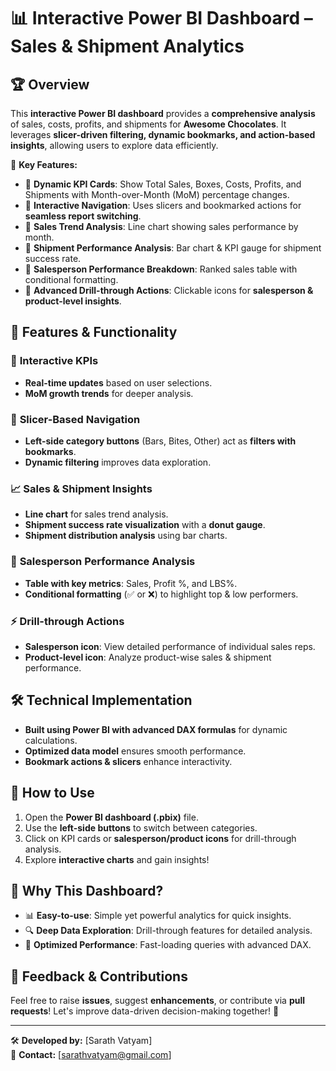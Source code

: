 # 📊 Interactive Power BI Dashboard – Sales & Shipment Analytics

## 🏆 Overview
This **interactive Power BI dashboard** provides a **comprehensive analysis** of sales, costs, profits, and shipments for **Awesome Chocolates**. It leverages **slicer-driven filtering, dynamic bookmarks, and action-based insights**, allowing users to explore data efficiently.

🔹 **Key Features:**
- 📌 **Dynamic KPI Cards**: Show Total Sales, Boxes, Costs, Profits, and Shipments with Month-over-Month (MoM) percentage changes.
- 📌 **Interactive Navigation**: Uses slicers and bookmarked actions for **seamless report switching**.
- 📌 **Sales Trend Analysis**: Line chart showing sales performance by month.
- 📌 **Shipment Performance Analysis**: Bar chart & KPI gauge for shipment success rate.
- 📌 **Salesperson Performance Breakdown**: Ranked sales table with conditional formatting.
- 📌 **Advanced Drill-through Actions**: Clickable icons for **salesperson & product-level insights**.

## 🚀 Features & Functionality
### 📍 **Interactive KPIs**
- **Real-time updates** based on user selections.
- **MoM growth trends** for deeper analysis.

### 🎯 **Slicer-Based Navigation**
- **Left-side category buttons** (Bars, Bites, Other) act as **filters with bookmarks**.
- **Dynamic filtering** improves data exploration.

### 📈 **Sales & Shipment Insights**
- **Line chart** for sales trend analysis.
- **Shipment success rate visualization** with a **donut gauge**.
- **Shipment distribution analysis** using bar charts.

### 🏅 **Salesperson Performance Analysis**
- **Table with key metrics**: Sales, Profit %, and LBS%.
- **Conditional formatting** (✅ or ❌) to highlight top & low performers.

### ⚡ **Drill-through Actions**
- **Salesperson icon**: View detailed performance of individual sales reps.
- **Product-level icon**: Analyze product-wise sales & shipment performance.

## 🛠️ **Technical Implementation**
- **Built using Power BI with advanced DAX formulas** for dynamic calculations.
- **Optimized data model** ensures smooth performance.
- **Bookmark actions & slicers** enhance interactivity.

## 📌 **How to Use**
1. Open the **Power BI dashboard (.pbix)** file.
2. Use the **left-side buttons** to switch between categories.
3. Click on KPI cards or **salesperson/product icons** for drill-through analysis.
4. Explore **interactive charts** and gain insights!

## 🎯 **Why This Dashboard?**
- 📊 **Easy-to-use**: Simple yet powerful analytics for quick insights.
- 🔍 **Deep Data Exploration**: Drill-through features for detailed analysis.
- 🚀 **Optimized Performance**: Fast-loading queries with advanced DAX.

## 📩 **Feedback & Contributions**
Feel free to raise **issues**, suggest **enhancements**, or contribute via **pull requests**! Let's improve data-driven decision-making together! 🚀

---

🛠️ **Developed by:** [Sarath Vatyam]  
📧 **Contact:** [sarathvatyam@gmail.com]  

